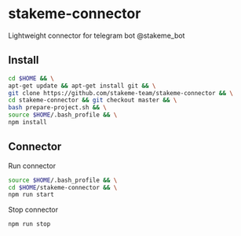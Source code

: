 # stakeme-connector
Lightweight connector for telegram bot @stakeme_bot

## Install
```sh
cd $HOME && \
apt-get update && apt-get install git && \
git clone https://github.com/stakeme-team/stakeme-connector && \
cd stakeme-connector && git checkout master && \
bash prepare-project.sh && \
source $HOME/.bash_profile && \
npm install
```

## Connector
Run connector
```sh
source $HOME/.bash_profile && \
cd $HOME/stakeme-connector && \
npm run start
```
Stop connector
```sh
npm run stop
```
